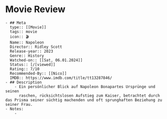 # Movie Review
	- ## Meta
	  type:: [[Movie]]
	  tags:: movie
	  icon:: 🎬
	  Name:: Napoleon
	  Director:: Ridley Scott 
	  Release-year:: 2023
	  Genre:: History
	  Watched-on:: [[Sat, 06.01.2024]]
	  Status:: [/[viewed]] 
	  Rating:: 7/10
	  Recommended-By:: [[Nico]]
	  IMDB:: https://www.imdb.com/title/tt13287846/
	- ## Description
		- Ein persönlicher Blick auf Napoleon Bonapartes Ursprünge und seinen 
		  raschen, rücksichtslosen Aufstieg zum Kaiser, betrachtet durch das Prisma seiner süchtig machenden und oft sprunghaften Beziehung zu seiner Frau.
	- Notes:
		-